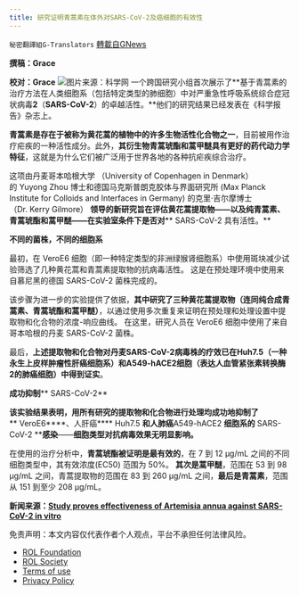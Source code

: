 ```yaml
---
title: 研究证明青蒿素在体外对SARS-CoV-2及癌细胞的有效性
---
```

`秘密翻譯組G-Translators` [轉載自GNews](https://gnews.org/zh-hans/1721239/)

**撰稿：Grace**

**校对：Grace**
![](https://assets.gnews.org/wp-content/uploads/2021/12/Screen-Shot-2021-12-04-at-9.26.54-PM.jpeg)图片来源：科学网
一个跨国研究小组首次展示了**基于青蒿素的治疗方法在人类细胞系（包括特定类型的肺细胞）中对严重急性呼吸系统综合症冠状病毒****2****（****SARS-CoV-2****）的卓越活性。**他们的研究结果已经发表在《科学报告》杂志上。

**青蒿素是存在于被称为黄花蒿的植物中的许多生物活性化合物之一**，目前被用作治疗疟疾的一种活性成分。此外，**其衍生物青蒿琥酯和蒿甲醚具有更好的药代动力学特征**，这就是为什么它们被广泛用于世界各地的各种抗疟疾综合治疗。

这项由丹麦哥本哈根大学 （University of Copenhagen in Denmark）的 Yuyong Zhou 博士和德国马克斯普朗克胶体与界面研究所 (Max Planck Institute for Colloids and Interfaces in Germany) 的克里·吉尔摩博士 （Dr. Kerry Gilmore） **领导的新研究旨在评估****黄花蒿****提取物——以及纯青蒿素、青蒿琥酯和蒿甲醚——在实验室条件下是否对**** SARS-CoV-2 具有活性。**

**不同的菌株，不同的细胞系**

最初，在 VeroE6 细胞（即一种特定类型的非洲绿猴肾细胞系）中使用斑块减少试验筛选了几种黄花蒿和青蒿素提取物的抗病毒活性。 这是在预处理环境中使用来自慕尼黑的德国 SARS-CoV-2 菌株完成的。

该步骤为进一步的实验提供了依据，**其中研究了三种****黄花蒿****提取物（连同纯合成青蒿素、青蒿琥酯和蒿甲醚）**，以通过使用多次重复来证明在预处理和处理设置中提取物和化合物的浓度-响应曲线。 在这里，研究人员在 VeroE6 细胞中使用了来自哥本哈根的丹麦 SARS-CoV-2 菌株。

最后，**上述提取物和化合物对丹麦****SARS-CoV-2****病毒株的疗效已在****Huh7.5****（一种永生上皮样肿瘤性肝癌细胞系）和****A549-hACE2****细胞（表达人血管紧张素转换酶****2****的肺癌细胞）中得到证实**。

**成功抑制**** SARS-CoV-2**

**该实验结果表明，用所有研究的提取物和化合物进行处理均成功地抑制了**** VeroE6****、人肝癌**** Huh7.5 ****和人肺癌****A549-hACE2 ****细胞系的**** SARS-CoV-2 ****感染**——**细胞类型对抗病毒效果无明显影响。**

在使用的治疗分析中，**青蒿琥酯被证明是最有效的**，在 7 到 12 µg/mL 之间的不同细胞类型中，其有效浓度(EC50) 范围为 50%。 **其次是蒿甲醚**，范围在 53 到 98 µg/mL 之间，青蒿提取物的范围在 83 到 260 µg/mL 之间，**最后是青蒿素**，范围从 151 到至少 208 µg/mL。

**新闻来源：[Study proves effectiveness of Artemisia annua against SARS-CoV-2 in vitro](https://www.news-medical.net/news/20210719/Study-proves-effectiveness-of-Artemisia-annua-against-SARS-CoV-2-in-vitro.aspx)**

 

免责声明：本文内容仅代表作者个人观点，平台不承担任何法律风险。

- [ROL Foundation](https://rolfoundation.org/)
- [ROL Society](https://rolsociety.org/)
- [Terms of use](https://gnews.org/terms-of-use-3/)
- [Privacy Policy](https://gnews.org/privacy-policy/)
